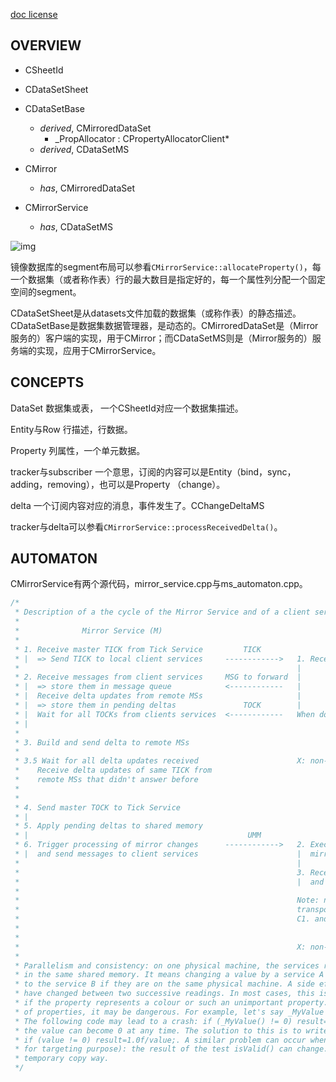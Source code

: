 [doc license]()

## OVERVIEW

* CSheetId
* CDataSetSheet
* CDataSetBase
    - _derived_, CMirroredDataSet
        - _PropAllocator : CPropertyAllocatorClient*
    - _derived_, CDataSetMS
    
* CMirror
    - _has_, CMirroredDataSet
* CMirrorService
    - _has_, CDataSetMS
    
![img](https://img2020.cnblogs.com/blog/665551/202101/665551-20210118204007831-1667447109.jpg)

镜像数据库的segment布局可以参看```CMirrorService::allocateProperty()```，每一个数据集（或者称作表）行的最大数目是指定好的，每一个属性列分配一个固定空间的segment。

CDataSetSheet是从datasets文件加载的数据集（或称作表）的静态描述。CDataSetBase是数据集数据管理器，是动态的。CMirroredDataSet是（Mirror服务的）客户端的实现，用于CMirror；而CDataSetMS则是（Mirror服务的）服务端的实现，应用于CMirrorService。


## CONCEPTS
DataSet 数据集或表， 一个CSheetId对应一个数据集描述。

Entity与Row 行描述，行数据。

Property 列属性，一个单元数据。

tracker与subscriber 一个意思，订阅的内容可以是Entity（bind，sync，adding，removing），也可以是Property （change）。

delta 一个订阅内容对应的消息，事件发生了。CChangeDeltaMS

tracker与delta可以参看```CMirrorService::processReceivedDelta()```。

## AUTOMATON
CMirrorService有两个源代码，mirror_service.cpp与ms_automaton.cpp。
```c++
/*
 * Description of a the cycle of the Mirror Service and of a client service:
 *
 *				Mirror Service (M)												Client Service (C)
 *
 * 1. Receive master TICK from Tick Service		    TICK
 * |  => Send TICK to local client services     ------------>	1. Receive TICK => call tick update callback
 *																|
 * 2. Receive messages from client services		MSG to forward	|
 * |  => store them in message queue		    <------------	|
 * |  Receive delta updates from remote MSs						|
 * |  => store them in pending deltas			    TOCK		|
 * |  Wait for all TOCKs from clients services  <------------	When done, send TOCK to MS
 * |
 *
 * 3. Build and send delta to remote MSs
 *
 * 3.5 Wait for all delta updates received						X: non-synchronized message callbacks
 *    Receive delta updates of same TICK from
 *    remote MSs that didn't answer before
 *
 *
 * 4. Send master TOCK to Tick Service
 * |
 * 5. Apply pending deltas to shared memory
 * |											     UMM
 * 6. Trigger processing of mirror changes		------------>	2. Execute notification callback to update
 * |  and send messages to client services						|  mirror entities and process changes
 *																|
 *																3. Receive messages and transport classes
 *																|  and execute callbacks
 *
 *																Note: non-mirrored messages and non-mirror
 *																transport classes may be received between
 *																C1. and C2. and between C3. and C1.
 *
 *
 *																X: non-synchronized message callbacks
 *
 * Parallelism and consistency: on one physical machine, the services read and write properties
 * in the same shared memory. It means changing a value by a service A is immediately reflected
 * to the service B if they are on the same physical machine. A side effect is that a value can
 * have changed between two successive readings. In most cases, this is not a problem, for exemple
 * if the property represents a colour or such an unimportant property. However, for certain kinds
 * of properties, it may be dangerous. For example, let's say _MyValue is a CMirrorPropValueRO.
 * The following code may lead to a crash: if (_MyValue() != 0) result=1.0f/_MyValue(); because
 * the value can become 0 at any time. The solution to this is to write: float value = _MyValue();
 * if (value != 0) result=1.0f/value;. A similar problem can occur when storing a dataset row (e.g.
 * for targeting purpose): the result of the test isValid() can change. User should use the
 * temporary copy way.
 */
```
